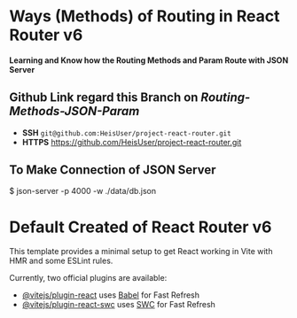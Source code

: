 # Ways (Methods) of Routing in React Router v6
#### Learning and Know how the Routing Methods and Param Route with JSON Server

## Github Link regard this Branch on _Routing-Methods-JSON-Param_
- **SSH** ```git@github.com:HeisUser/project-react-router.git```
- **HTTPS** https://github.com/HeisUser/project-react-router.git

## To Make Connection of JSON Server
$ json-server -p 4000 -w ./data/db.json 


# Default Created of React Router v6
This template provides a minimal setup to get React working in Vite with HMR and some ESLint rules.

Currently, two official plugins are available:

- [@vitejs/plugin-react](https://github.com/vitejs/vite-plugin-react/blob/main/packages/plugin-react/README.md) uses [Babel](https://babeljs.io/) for Fast Refresh
- [@vitejs/plugin-react-swc](https://github.com/vitejs/vite-plugin-react-swc) uses [SWC](https://swc.rs/) for Fast Refresh
